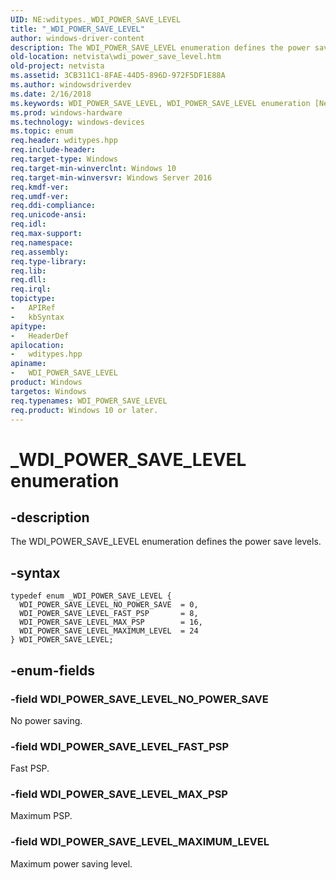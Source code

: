 ```yaml
---
UID: NE:wditypes._WDI_POWER_SAVE_LEVEL
title: "_WDI_POWER_SAVE_LEVEL"
author: windows-driver-content
description: The WDI_POWER_SAVE_LEVEL enumeration defines the power save levels.
old-location: netvista\wdi_power_save_level.htm
old-project: netvista
ms.assetid: 3CB311C1-8FAE-44D5-896D-972F5DF1E88A
ms.author: windowsdriverdev
ms.date: 2/16/2018
ms.keywords: WDI_POWER_SAVE_LEVEL, WDI_POWER_SAVE_LEVEL enumeration [Network Drivers Starting with Windows Vista], WDI_POWER_SAVE_LEVEL_FAST_PSP, WDI_POWER_SAVE_LEVEL_MAXIMUM_LEVEL, WDI_POWER_SAVE_LEVEL_MAX_PSP, WDI_POWER_SAVE_LEVEL_NO_POWER_SAVE, _WDI_POWER_SAVE_LEVEL, netvista.wdi_power_save_level, netvista.wifi_power_save_level, wditypes/WDI_POWER_SAVE_LEVEL, wditypes/WDI_POWER_SAVE_LEVEL_FAST_PSP, wditypes/WDI_POWER_SAVE_LEVEL_MAXIMUM_LEVEL, wditypes/WDI_POWER_SAVE_LEVEL_MAX_PSP, wditypes/WDI_POWER_SAVE_LEVEL_NO_POWER_SAVE
ms.prod: windows-hardware
ms.technology: windows-devices
ms.topic: enum
req.header: wditypes.hpp
req.include-header: 
req.target-type: Windows
req.target-min-winverclnt: Windows 10
req.target-min-winversvr: Windows Server 2016
req.kmdf-ver: 
req.umdf-ver: 
req.ddi-compliance: 
req.unicode-ansi: 
req.idl: 
req.max-support: 
req.namespace: 
req.assembly: 
req.type-library: 
req.lib: 
req.dll: 
req.irql: 
topictype:
-	APIRef
-	kbSyntax
apitype:
-	HeaderDef
apilocation:
-	wditypes.hpp
apiname:
-	WDI_POWER_SAVE_LEVEL
product: Windows
targetos: Windows
req.typenames: WDI_POWER_SAVE_LEVEL
req.product: Windows 10 or later.
---
```


# _WDI_POWER_SAVE_LEVEL enumeration


## -description


The WDI_POWER_SAVE_LEVEL enumeration defines the power save levels.


## -syntax


````
typedef enum _WDI_POWER_SAVE_LEVEL { 
  WDI_POWER_SAVE_LEVEL_NO_POWER_SAVE  = 0,
  WDI_POWER_SAVE_LEVEL_FAST_PSP       = 8,
  WDI_POWER_SAVE_LEVEL_MAX_PSP        = 16,
  WDI_POWER_SAVE_LEVEL_MAXIMUM_LEVEL  = 24
} WDI_POWER_SAVE_LEVEL;
````


## -enum-fields




### -field WDI_POWER_SAVE_LEVEL_NO_POWER_SAVE

No power saving.


### -field WDI_POWER_SAVE_LEVEL_FAST_PSP

Fast PSP.


### -field WDI_POWER_SAVE_LEVEL_MAX_PSP

Maximum PSP.


### -field WDI_POWER_SAVE_LEVEL_MAXIMUM_LEVEL

Maximum power saving level.

